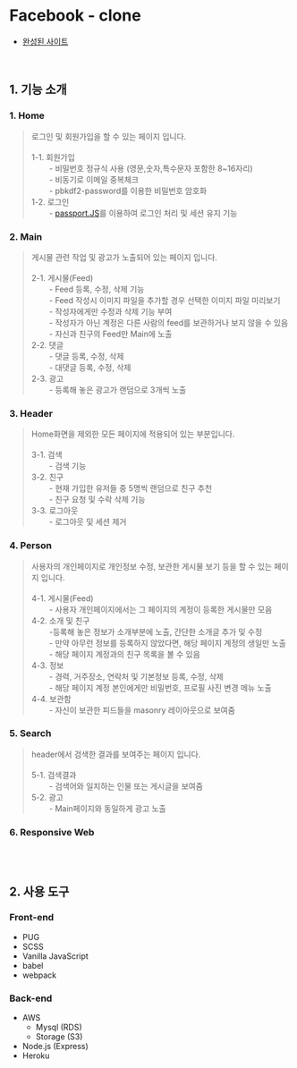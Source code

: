 # Facebook - clone 

- [완성된 사이트]

<br>


## 1. 기능 소개 

### 1. Home 
> 로그인 및 회원가입을 할 수 있는 페이지 입니다.<br><br>
> 1-1. 회원가입 <br>
> &nbsp;&nbsp;&nbsp;&nbsp;&nbsp;&nbsp;&nbsp; - 비밀번호 정규식 사용 (영문,숫자,특수문자 포함한 8~16자리)<br> 
> &nbsp;&nbsp;&nbsp;&nbsp;&nbsp;&nbsp;&nbsp; - 비동기로 이메일 중복체크<br> 
> &nbsp;&nbsp;&nbsp;&nbsp;&nbsp;&nbsp;&nbsp; - pbkdf2-password를 이용한 비밀번호 암호화 <br>
> 1-2. 로그인 <br> 
> &nbsp;&nbsp;&nbsp;&nbsp;&nbsp;&nbsp;&nbsp; - [passport.JS]를 이용하여 로그인 처리 및 세션 유지 기능<br> 


### 2. Main 
> 게시물 관련 작업 및 광고가 노출되어 있는 페이지 입니다. 
> <br><br>
> 2-1. 게시물(Feed)<br> 
> &nbsp;&nbsp;&nbsp;&nbsp;&nbsp;&nbsp;&nbsp; - Feed 등록, 수정, 삭제 기능<br>
> &nbsp;&nbsp;&nbsp;&nbsp;&nbsp;&nbsp;&nbsp; - Feed 작성시 이미지 파일을 추가할 경우 선택한 이미지 파일 미리보기<br>
> &nbsp;&nbsp;&nbsp;&nbsp;&nbsp;&nbsp;&nbsp; - 작성자에게만 수정과 삭제 기능 부여<br>
> &nbsp;&nbsp;&nbsp;&nbsp;&nbsp;&nbsp;&nbsp; - 작성자가 아닌 계정은 다른 사람의 feed를 보관하거나 보지 않을 수 있음  
> &nbsp;&nbsp;&nbsp;&nbsp;&nbsp;&nbsp;&nbsp; - 자신과 친구의 Feed만 Main에 노출<br> 
> 2-2. 댓글 <br>
> &nbsp;&nbsp;&nbsp;&nbsp;&nbsp;&nbsp;&nbsp; - 댓글 등록, 수정, 삭제<br> 
> &nbsp;&nbsp;&nbsp;&nbsp;&nbsp;&nbsp;&nbsp; - 대댓글 등록, 수정, 삭제<br>
> 2-3. 광고 <br>
> &nbsp;&nbsp;&nbsp;&nbsp;&nbsp;&nbsp;&nbsp; - 등록해 놓은 광고가 랜덤으로 3개씩 노출  

### 3. Header 
> Home화면을 제외한 모든 페이지에 적용되어 있는 부분입니다.<br><br>
> 3-1. 검색<br> 
> &nbsp;&nbsp;&nbsp;&nbsp;&nbsp;&nbsp;&nbsp; - 검색 기능<br> 
> 3-2. 친구 <br>
> &nbsp;&nbsp;&nbsp;&nbsp;&nbsp;&nbsp;&nbsp; - 현재 가입한 유저들 중 5명씩 랜덤으로 친구 추천<br> 
> &nbsp;&nbsp;&nbsp;&nbsp;&nbsp;&nbsp;&nbsp; - 친구 요청 및 수락 삭제 기능<br> 
> 3-3. 로그아웃<br>
> &nbsp;&nbsp;&nbsp;&nbsp;&nbsp;&nbsp;&nbsp; - 로그아웃 및 세션 제거 

### 4. Person 
> 사용자의 개인페이지로 개인정보 수정, 보관한 게시물 보기 등을 할 수 있는 페이지 입니다. <br><br>
>  4-1. 게시물(Feed) <br> 
> &nbsp;&nbsp;&nbsp;&nbsp;&nbsp;&nbsp;&nbsp; - 사용자 개인페이지에서는 그 페이지의 계정이 등록한 게시물만 모음 <br>
>  4-2. 소개 및 친구 <br> 
> &nbsp;&nbsp;&nbsp;&nbsp;&nbsp;&nbsp;&nbsp; -등록해 놓은 정보가 소개부분에 노출, 간단한 소개글 추가 및 수정 <br>
> &nbsp;&nbsp;&nbsp;&nbsp;&nbsp;&nbsp;&nbsp; - 만약 아무런 정보를 등록하지 않았다면, 해당 페이지 계정의 생일만 노출 <br>
> &nbsp;&nbsp;&nbsp;&nbsp;&nbsp;&nbsp;&nbsp; - 해당 페이지 계정과의 친구 목록을 볼 수 있음 <br> 
> 4-3. 정보<br> 
> &nbsp;&nbsp;&nbsp;&nbsp;&nbsp;&nbsp;&nbsp; - 경력, 거주장소, 연락처 및 기본정보 등록, 수정, 삭제<br>
> &nbsp;&nbsp;&nbsp;&nbsp;&nbsp;&nbsp;&nbsp; - 해당 페이지 계정 본인에게만 비밀번호, 프로필 사진 변경 메뉴 노출 <br>
> 4-4. 보관함 <br>
> &nbsp;&nbsp;&nbsp;&nbsp;&nbsp;&nbsp;&nbsp; - 자신이 보관한 피드들을 masonry 레이아웃으로 보여줌 

### 5. Search 
> header에서 검색한 결과를 보여주는 페이지 입니다. <br><br>
> 5-1. 검색결과<br> 
> &nbsp;&nbsp;&nbsp;&nbsp;&nbsp;&nbsp;&nbsp; - 검색어와 일치하는 인물 또는 게시글을 보여줌 <br>
> 5-2. 광고 <br>
> &nbsp;&nbsp;&nbsp;&nbsp;&nbsp;&nbsp;&nbsp; - Main페이지와 동일하게 광고 노출

### 6. Responsive Web 

<br>
<br>

## 2. 사용 도구 

### Front-end

- PUG 
- SCSS
- Vanilla JavaScript 
- babel 
- webpack 

### Back-end 
- AWS 
  - Mysql (RDS) 
  - Storage (S3) 
-  Node.js (Express)
-  Heroku 




[완성된 사이트]:https://mighty-fortress-41280.herokuapp.com/
[passport.JS]:http://www.passportjs.org/